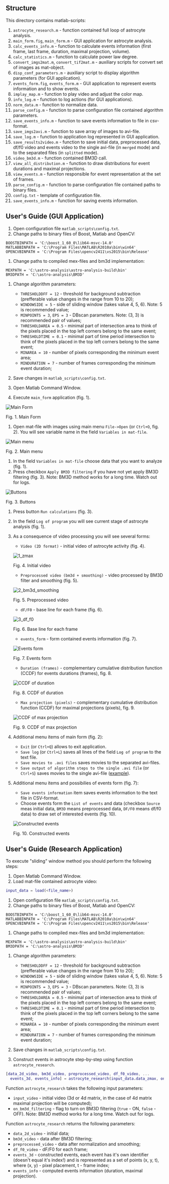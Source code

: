 ## Structure

This directory contains matlab-scripts:

  1. `astrocyte_research.m` - function contained full loop of astrocyte analysis.
  1. `main_form.fig`, `main_form.m` - GUI application for astrocyte analysis.
  1. `calc_events_info.m` - function to calculate events information (first frame, 
     last frame, duration, maximal projection, volume).
  1. `calc_statistics.m` - function to calculate power law degree.
  1. `convert_imgs2mat.m`, `convert_tif2mat.m` - auxiliary scripts for convert
     set of images as mat-object.
  1. `disp_conf_parameters.m` - auxiliary script to display algorithm parameters
     (for GUI application).
  1. `events_form.fig`, `events_form.m` - GUI application to represent
     events information and to show events.
  1. `implay_map.m` - function to play video and adjust the color map.
  1. `info_log.m` - function to log actions (for GUI applications).
  1. `norm_data.m` - function to normalize data.
  1. `parse_config.m` - function to parse configuration file contained algorithm
     parameters.
  1. `save_events_info.m` - function to save events information to file in csv-format.
  1. `save_imgs2avi.m` - function to save array of images to avi-file.
  1. `save_log.m` - function to application log represented in GUI application.
  1. `save_results2video.m` - function to save initial data, preprocessed data, df/f0 video
     and events video to the single avi-file (in `merged` mode) and to the separated files
     (in `splitted` mode).
  1. `video_bm3d.m` - function contained BM3D call.
  1. `view_all_distribution.m` - function to draw distributions for event
     durations and maximal projections.
  1. `view_events.m` - function responsible for event representation at
     the set of frames.
  1. `parse_config.m` - function to parse configuration file contained
     paths to binary files.
  1. `config.txt` - template of configuration file.
  1. `save_events_info.m` - function for saving events information.

## User's Guide (GUI Application)

  1. Open configuration file `matlab_scripts\config.txt`.  
  1. Change paths to binary files of Boost, Matlab and OpenCV:
  
  ```
  BOOSTBINPATH = 'C:\boost_1_60_0\lib64-msvc-14.0'
  MATLABBINPATH = 'C:\Program Files\MATLAB\R2010a\bin\win64'
  OPENCVBINPATH = 'C:\Program Files\opencv2411\vs2015\bin\Release'
  ```
  
  1. Change paths to compiled mex-files and bm3d implementation:
  
  ```
  MEXPATH = 'C:\astro-analysis\astro-analysis-build\bin'
  BM3DPATH = 'C:\astro-analysis\BM3D'
  ```
  
  1. Change algorithm parameters:
  
     - `THRESHOLDDFF = 12` - threshold for background subtraction
        (prefferable value changes in the range from 10 to 20);
     - `WINDOWSIDE = 5` - side of sliding window (takes value 4, 5, 6).
        Note: 5 is recommended value;
     - `MINPOINTS = 3`, `EPS = 3` - DBscan parameters. Note: (3, 3)
        is recommended pair of values;
     - `THRESHOLDAREA = 0.5` - minimal part of intersection area to think
        of the pixels placed in the top left corners belong to the same event;
     - `THRESHOLDTIME = 0.1` - minimal part of time period intersection to think
        of the pixels placed in the top left corners belong to the same event;
     - `MINAREA = 10` - number of pixels corresponding the minimum event area;
     - `MINDURATION = 7` - number of frames corresponding the minimum event duration;
  
  1. Save changes in `matlab_scripts\config.txt`.  
  1. Open Matlab Command Window.
  1. Execute `main_form` application (fig. 1).
  
  ![Main Form](imgs/mainform.jpg)
  
  Fig. 1. Main Form
  
  1. Open mat-file with images using main menu `File->Open` (or `Ctrl+O`, fig. 2).
     You will see variable name in the field `Variables in mat-file`.
  
  ![Main menu](imgs/mainmenu.jpg)
  
  Fig. 2. Main menu
  
  1. In the field `Variables in mat-file` choose data that you want
     to analyze (fig. 1).
  1. Press checkbox `Apply BM3D filtering` if you have not yet apply BM3D
     filtering (fig. 3). Note: BM3D method works for a long time. Watch out
     for logs.
  
  ![Buttons](imgs/buttons.jpg)
  
  Fig. 3. Buttons
  
  1. Press button `Run calculations` (fig. 3).
  1. In the field `Log of program` you will see current stage
     of astrocyte analysis (fig. 1).
  1. As a consequence of video processing you will see several forms:
  
     - `Video (2D format)` - initial video of astrocyte activity (fig. 4).
     
     ![1_zmax](imgs/1_zmax.jpg)
     
     Fig. 4. Initial video
     
     - `Preprocessed video (bm3d + smoothing)` - video processed by BM3D filter
       and smoothing (fig. 5).
     
     ![2_bm3d_smoothing](imgs/2_bm3d_smoothing.jpg)
     
     Fig. 5. Preprocessed video
       
     - `dF/F0` - base line for each frame (fig. 6).
     
     ![3_df_f0](imgs/3_df_f0.jpg)
     
     Fig. 6. Base line for each frame
     
     - `events_form` - form contained events information (fig. 7).
     
     ![Events form](imgs/events_form.jpg)
     
     Fig. 7. Events form
     
     - `Duration (frames)` - complementary cumulative distribution function (CCDF)
       for events durations (frames), fig. 8.
     
     ![CCDF of duration](imgs/ccdf_duration.jpg)
     
     Fig. 8. CCDF of duration
              
     - `Max projection (pixels)` - complementary cumulative distribution
       function (CCDF) for maximal projections (pixels), fig. 9.
     
     ![CCDF of max projection](imgs/ccdf_max_proj.jpg)
     
     Fig. 9. CCDF of max projection
       
       
  1. Additional menu items of main form (fig. 2):
  
     - `Exit` (or `Ctrl+Q`) allows to exit application.
     - `Save log` (or `Ctrl+L`) saves all lines of the field `Log of program` to the text file.
     - `Save movies to .avi files` saves movies to the separated avi-files.
     - `Save output of algorithm steps to the single .avi file` (or `Ctrl+S`) saves movies
       to the single avi-file ([example](https://www.dropbox.com/s/qoxt4g9aeesa152/2013-05-22_fileNo03.avi?dl=0)).
  
  1. Additional menu items and possibilies of events form (fig. 7):
  
     - `Save events information` item saves events information to the text file in CSV-format.
     - Choose events form the `List of events` and data (checkbox `Source` meas initial data,
       `BM3D` means preprocessed data, `DF/F0` means df/f0 data) to draw set of interested
       events (fig. 10).
       
     ![Constructed events](imgs/events.jpg)
     
     Fig. 10. Constructed events
            
  

## User's Guide (Research Application)

To execute "sliding" window method you should perform the following steps:

  1. Open Matlab Command Window.
  1. Load mat-file contained astrocyte video:
  
  ```matlab
  input_data = load(<file_name>)
  ```
  
  1. Open configuration file `matlab_scripts\config.txt`.  
  1. Change paths to binary files of Boost, Matlab and OpenCV:
  
  ```
  BOOSTBINPATH = 'C:\boost_1_60_0\lib64-msvc-14.0'
  MATLABBINPATH = 'C:\Program Files\MATLAB\R2010a\bin\win64'
  OPENCVBINPATH = 'C:\Program Files\opencv2411\vs2015\bin\Release'
  ```
  
  1. Change paths to compiled mex-files and bm3d implementation:
  
  ```
  MEXPATH = 'C:\astro-analysis\astro-analysis-build\bin'
  BM3DPATH = 'C:\astro-analysis\BM3D'
  ```
  
  1. Change algorithm parameters:
  
     - `THRESHOLDDFF = 12` - threshold for background subtraction
        (prefferable value changes in the range from 10 to 20);
     - `WINDOWSIDE = 5` - side of sliding window (takes value 4, 5, 6).
        Note: 5 is recommended value;
     - `MINPOINTS = 3`, `EPS = 3` - DBscan parameters. Note: (3, 3)
        is recommended pair of values;
     - `THRESHOLDAREA = 0.5` - minimal part of intersection area to think
        of the pixels placed in the top left corners belong to the same event;
     - `THRESHOLDTIME = 0.1` - minimal part of time period intersection to think
        of the pixels placed in the top left corners belong to the same event;
     - `MINAREA = 10` - number of pixels corresponding the minimum event area;
     - `MINDURATION = 7` - number of frames corresponding the minimum event duration;
  
  1. Save changes in `matlab_scripts\config.txt`.  
  1. Construct events in astrocyte step-by-step using function `astrocyte_research`.
  
  ```matlab
  [data_2d_video, bm3d_video, preprocessed_video, df_f0_video, ...
    events_3d, events_info] = astrocyte_research(input_data.data_zmax, on_bm3d_filtering);
  ```
  
  
  Function `astrocyte_research` takes the following input parameters:
  
   - `input_video` - initial video (3d or 4d matrix, in the case of 4d matrix
     maximal projection will be computed);
   - `on_bm3d_filtering` - flag to turn on BM3D filtering (`true` - ON, `false` - OFF).
     Note: BM3D method works for a long time. Watch out for logs.
  
  
  Function `astrocyte_research` returns the following parameters:
  
   - `data_2d_video` - initial data;
   - `bm3d_video` - data after BM3D filtering;
   - `preprocessed_video` - data after normalization and smoothing;
   - `df_f0_video` - dF/F0 for each frame;
   - `events_3d` - constructed events, each event has it's own identifier (doesn't equal
     it's index!) and is represented as a set of points (x, y, t), where
     (x, y) - pixel placement, t - frame index;
   - `events_info` - computed events information (duration, maximal projection).
  
     